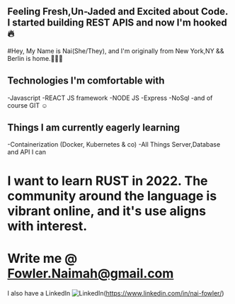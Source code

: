
## Feeling Fresh,Un-Jaded and Excited about Code. I started building REST APIS and now I'm hooked 🔥

#Hey, My Name is Nai(She/They), and I'm originally from New York,NY && Berlin is home.💫🏳️‍🌈

## Technologies I'm comfortable with
-Javascript
-REACT JS framework
-NODE JS
-Express
-NoSql
-and of course GIT ☺️

## Things I am currently eagerly learning
-Containerization (Docker, Kubernetes & co)
-All Things Server,Database and API I can

# I want to learn RUST in 2022. The community around the language is vibrant online, and it's use aligns with interest. 

# Write me @ Fowler.Naimah@gmail.com
I also have a LinkedIn
![LinkedIn](https://img.shields.io/badge/linkedin-%230077B5.svg?style=for-the-badge&logo=linkedin&logoColor=white)(https://www.linkedin.com/in/nai-fowler/)
